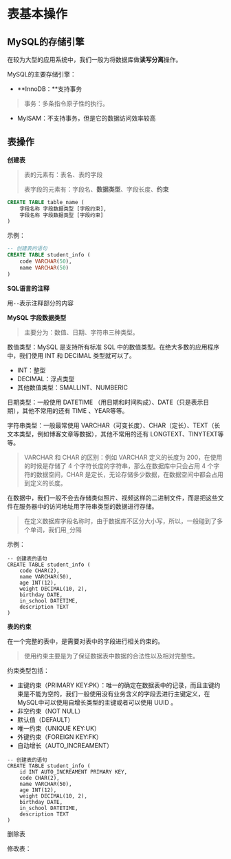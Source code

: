 # 表基本操作

## MySQL的存储引擎

在较为大型的应用系统中，我们一般为将数据库做**读写分离**操作。

MySQL的主要存储引擎：

* **InnoDB：**支持事务

> 事务：多条指令原子性的执行。

* MyISAM：不支持事务，但是它的数据访问效率较高

## 表操作

**创建表**

> 表的元素有：表名、表的字段
>
> 表字段的元素有：字段名、**数据类型**、字段长度、**约束**

```sql
CREATE TABLE table_name (
    字段名称 字段数据类型 [字段约束],
    字段名称 字段数据类型 [字段约束] 
)
```

示例：

```sql
-- 创建表的语句
CREATE TABLE student_info (
    code VARCHAR(50),
    name VARCHAR(50)
)
```

**SQL语言的注释**

用`--`表示注释部分的内容

**MySQL 字段数据类型**

> 主要分为：数值、日期、字符串三种类型。

数值类型：MySQL 是支持所有标准 SQL 中的数值类型。在绝大多数的应用程序中，我们使用 INT 和 DECIMAL 类型就可以了。

* INT：整型
* DECIMAL：浮点类型
* 其他数值类型：SMALLINT、NUMBERIC

日期类型：一般使用 DATETIME （用日期和时间构成）、DATE（只是表示日期），其他不常用的还有 TIME 、YEAR等等。

字符串类型：一般最常使用 VARCHAR（可变长度）、CHAR（定长）、TEXT（长文本类型，例如博客文章等数据），其他不常用的还有 LONGTEXT、TINYTEXT等等。

> VARCHAR 和 CHAR 的区别：例如 VARCHAR 定义的长度为 200，在使用的时候是存储了 4 个字符长度的字符串，那么在数据库中只会占用 4 个字符的数据空间，CHAR 是定长，无论存储多少数据，在数据空间中都会占用到定义的长度。

在数据中，我们一般不会去存储类似照片、视频这样的二进制文件，而是把这些文件在服务器中的访问地址用字符串类型的数据进行存储。

> 在定义数据库字段名称时，由于数据库不区分大小写，所以，一般碰到了多个单词，我们用`_`分隔

示例：

```
-- 创建表的语句
CREATE TABLE student_info (
    code CHAR(2),
    name VARCHAR(50),
    age INT(12),
    weight DECIMAL(10, 2),
    birthday DATE,
    in_school DATETIME,
    description TEXT
)
```

**表的约束**

在一个完整的表中，是需要对表中的字段进行相关约束的。

> 使用约束主要是为了保证数据表中数据的合法性以及相对完整性。

约束类型包括：

* 主键约束（PRIMARY KEY:PK）：唯一的确定在数据表中的记录，而且主键约束是不能为空的，我们一般使用没有业务含义的字段去进行主键定义，在MySQL中可以使用自增长类型的主键或者可以使用 UUID 。
* 非空约束（NOT NULL）
* 默认值（DEFAULT）
* 唯一约束（UNIQUE KEY:UK）
* 外键约束（FOREIGN KEY:FK）
* 自动增长（AUTO\_INCREAMENT）

```
-- 创建表的语句
CREATE TABLE student_info (
    id INT AUTO_INCREAMENT PRIMARY KEY,
    code CHAR(2),
    name VARCHAR(50),
    age INT(12),
    weight DECIMAL(10, 2),
    birthday DATE,
    in_school DATETIME,
    description TEXT
)
```

删除表

修改表：

